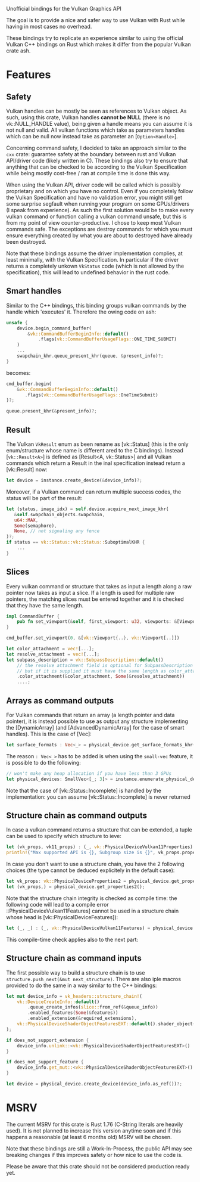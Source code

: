 <!-- cargo-rdme start -->

Unofficial bindings for the Vulkan Graphics API

The goal is to provide a nice and safer way to use Vulkan with Rust
while having in most cases no overhead.

These bindings try to replicate an experience similar to using the official Vulkan C++ bindings on Rust
which makes it differ from the popular Vulkan crate ash.

# Features
## Safety
Vulkan handles can be mostly be seen as references to Vulkan object. As such, using this crate, Vulkan handles **cannot be NULL**
(there is no vk::NULL_HANDLE value), being given a handle means you can assume it is not null and valid.
All vulkan functions which take as parameters handles which can be null now instead take as parameter an [`Option<Handle>`].

Concerning command safety, I decided to take an approach similar to the `cxx` crate: guarantee safety at the boundary between rust and Vulkan API/driver code (likely written in C). These bindings also try to ensure that anything that can be checked to be according to the Vulkan Specification while being mostly cost-free / ran at compile time is done this way.

When using the Vulkan API, driver code will be called which is possibly proprietary and on which you have no control. Even if you completely follow the Vulkan Specification and have no validation error, you might still get some surprise segfault when running your program on some GPUs/drivers (I speak from experience). As such the first solution would be to make every vulkan command or function calling a vulkan command unsafe, but this is from my point of view counter-productive. I chose to keep most Vulkan commands safe. The exceptions are destroy commands for which you must ensure everything created by what you are about to destroyed have already been destroyed.

Note that these bindings assume the driver implementation complies, at least minimally, with the Vulkan Specification. In particular if the driver returns a completely unkown `VkStatus` code (which is not allowed by the specification), this
will lead to undefined behavior in the rust code.

## Smart handles
Similar to the C++ bindings, this binding groups vulkan commands by the handle which 'executes' it. Therefore the owing code on ash:
```rust
unsafe {
    device.begin_command_buffer(
        &vk::CommandBufferBeginInfo::default()
            .flags(vk::CommandBufferUsageFlags::ONE_TIME_SUBMIT)
    )
    ...
    swapchain_khr.queue_present_khr(queue, &present_info)?;
}
```
becomes:
```rust
cmd_buffer.begin(
    &vk::CommandBufferBeginInfo::default()
       .flags(vk::CommandBufferUsageFlags::OneTimeSubmit)
)?;

queue.present_khr(&present_info)?;
```

## Result
The Vulkan `VkResult` enum as been rename as [vk::Status] (this is the only enum/structure whose name is different ared to the C bindings).
Instead [`vk::Result<A>`] is defined as [Result<A, vk::Status>] and all Vulkan commands which return a Result in the inal specification instead
return a [vk::Result] now:
```rust
let device = instance.create_device(&device_info)?;
```
Moreover, if a Vulkan command can return multiple success codes, the status will be part of the result:
```rust
let (status, image_idx) = self.device.acquire_next_image_khr(
   &self.swapchain_objects.swapchain,
   u64::MAX,
   Some(semaphore),
   None, // not signaling any fence
)?;
if status == vk::Status::vk::Status::SuboptimalKHR {
    ...
}
```

## Slices
Every vulkan command or structure that takes as input a length along a raw pointer now takes as input a slice.
If a length is used for multiple raw pointers, the matching slices must be entered together and it is checked
that they have the same length.
```rust
impl CommandBuffer {
    pub fn set_viewport(&self, first_viewport: u32, viewports: &[Viewport]);
}

cmd_buffer.set_viewport(0, &[vk::Viewport{..}, vk::Viewport[..]])

let color_attachment = vec![...];
let resolve_attachment = vec![...];
let subpass_description = vk::SubpassDescription::default()
    // the resolve attachment field is optional for SubpassDescription
    // but if it is supplied it must have the same length as color_attachment
    .color_attachment(&color_attachment, Some(&resolve_attachment))
    ....;
```

## Arrays as command outputs
For Vulkan commands that return an array (a length pointer and data pointer), it is instead possible
to use as output any structure implementing the [DynamicArray] (and [AdvancedDynamicArray] for the case of
smart handles). This is the case of [Vec]:
```rust
let surface_formats : Vec<_> = physical_device.get_surface_formats_khr(Some(surface))?;
```
The reason `: Vec<_>` has to be added is when using the `small-vec` feature, it is possible to do the following:
```rust
// won't make any heap allocation if you have less than 3 GPUs
let physical_devices: SmallVec<[_; 3]> = instance.enumerate_physical_devices()?;
```
Note that the case of [vk::Status::Incomplete] is handled by the implementation: you can assume [vk::Status::Incomplete]
is never returned

## Structure chain as command outputs
In case a vulkan command returns a structure that can be extended, a tuple can be used to specify which structure to ieve:
```rust
let (vk_props, vk11_props) : (_, vk::PhysicalDeviceVulkan11Properties) = physical_device.get_properties2();
println!("Max supported API is {}, Subgroup size is {}", vk_props.properties.api_version,  vk11_props.subgroup_size);
```
In case you don't want to use a structure chain, you have the 2 following choices (the type cannot be deduced explicitely in the default case):
```rust
let vk_props: vk::PhysicalDeviceProperties2 = physical_device.get_properties2();
let (vk_props,) = physical_device.get_properties2();
```

Note that the structure chain integrity is checked as compile time: the following code will lead to a compile error ::PhysicalDeviceVulkan11Features] cannot
be used in a structure chain whose head is [vk::PhysicalDeviceFeatures]):
```rust
let (_, _) : (_, vk::PhysicalDeviceVulkan11Features) = physical_device.get_properties2();
```
This compile-time check applies also to the next part:

## Structure chain as command inputs
The first possible way to build a structure chain is to use `structure.push_next(&mut next_structure)`. There are also iple
macros provided to do the same in a way similar to the C++ bindings:

```rust
let mut device_info = vk_headers::structure_chain!(
    vk::DeviceCreateInfo::default()
        .queue_create_infos(slice::from_ref(&queue_info))
        .enabled_features(Some(&features))
        .enabled_extension(&required_extensions),
    vk::PhysicalDeviceShaderObjectFeaturesEXT::default().shader_object(vk::TRUE)
);

if does_not_support_extension {
    device_info.unlink::<vk::PhysicalDeviceShaderObjectFeaturesEXT>()
}

if does_not_support_feature {
    device_info.get_mut::<vk::PhysicalDeviceShaderObjectFeaturesEXT>().shader_object(vk::FALSE);
}

let device = physical_device.create_device(device_info.as_ref())?;
```

# MSRV
The current MSRV for this crate is Rust 1.76 (C-String literals are heavily used). It is not planned to increase
this version anytime soon and if this happens a reasonable (at least 6 months old) MSRV will be chosen.

Note that these bindings are still a Work-In-Process, the public API may see breaking changes if this improves
safety or how nice to use the code is.

Please be aware that this crate should not be considered production ready yet.

<!-- cargo-rdme end -->
